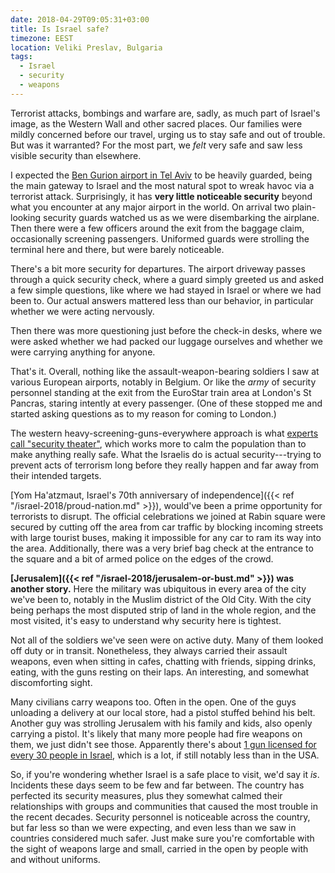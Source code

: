 ```yaml
---
date: 2018-04-29T09:05:31+03:00
title: Is Israel safe?
timezone: EEST
location: Veliki Preslav, Bulgaria
tags:
  - Israel
  - security
  - weapons
---
```


Terrorist attacks, bombings and warfare are, sadly, as much part of Israel's image, as the Western Wall and other sacred places. Our families were mildly concerned before our travel, urging us to stay safe and out of trouble. But was it warranted? For the most part, we *felt* very safe and saw less visible security than elsewhere.

<!--more-->

I expected the [Ben Gurion airport in Tel Aviv](http://www.iaa.gov.il/en-US/airports/bengurion/Pages/default.aspx) to be heavily guarded, being the main gateway to Israel and the most natural spot to wreak havoc via a terrorist attack. Surprisingly, it has **very little noticeable security** beyond what you encounter at any major airport in the world. On arrival two plain-looking security guards watched us as we were disembarking the airplane. Then there were a few officers around the exit from the baggage claim, occasionally screening passengers. Uniformed guards were strolling the terminal here and there, but were barely noticeable.

There's a bit more security for departures. The airport driveway passes through a quick security check, where a guard simply greeted us and asked a few simple questions, like where we had stayed in Israel or where we had been to. Our actual answers mattered less than our behavior, in particular whether we were acting nervously.

Then there was more questioning just before the check-in desks, where we were asked whether we had packed our luggage ourselves and whether we were carrying anything for anyone.

That's it. Overall, nothing like the assault-weapon-bearing soldiers I saw at various European airports, notably in Belgium. Or like the *army* of security personnel standing at the exit from the EuroStar train area at London's St Pancras, staring intently at every passenger. (One of these stopped me and started asking questions as to my reason for coming to London.)

The western heavy-screening-guns-everywhere approach is what [experts call "security theater"](https://www.ted.com/talks/bruce_schneier), which works more to calm the population than to make anything really safe. What the Israelis do is actual security---trying to prevent acts of terrorism long before they really happen and far away from their intended targets.

[Yom Ha'atzmaut, Israel's 70th anniversary of independence]({{< ref "/israel-2018/proud-nation.md" >}}), would've been a prime opportunity for terrorists to disrupt. The official celebrations we joined at Rabin square were secured by cutting off the area from car traffic by blocking incoming streets with large tourist buses, making it impossible for any car to ram its way into the area. Additionally, there was a very brief bag check at the entrance to the square and a bit of armed police on the edges of the crowd.

**[Jerusalem]({{< ref "/israel-2018/jerusalem-or-bust.md" >}}) was another story.** Here the military was ubiquitous in every area of the city we've been to, notably in the Muslim district of the Old City. With the city being perhaps the most disputed strip of land in the whole region, and the most visited, it's easy to understand why security here is tightest.

Not all of the soldiers we've seen were on active duty. Many of them looked off duty or in transit. Nonetheless, they always carried their assault weapons, even when sitting in cafes, chatting with friends, sipping drinks, eating, with the guns resting on their laps. An interesting, and somewhat discomforting sight.

Many civilians carry weapons too. Often in the open. One of the guys unloading a delivery at our local store, had a pistol stuffed behind his belt. Another guy was strolling Jerusalem with his family and kids, also openly carrying a pistol. It's likely that many more people had fire weapons on them, we just didn't see those. Apparently there's about [1 gun licensed for every 30 people in Israel](https://www.timesofisrael.com/israel-dismisses-us-gun-lobbys-inaccurate-claim-about-gun-laws/), which is a lot, if still notably less than in the USA.

So, if you're wondering whether Israel is a safe place to visit, we'd say it *is*. Incidents these days seem to be few and far between. The country has perfected its security measures, plus they somewhat calmed their relationships with groups and communities that caused the most trouble in the recent decades. Security personnel is noticeable across the country, but far less so than we were expecting, and even less than we saw in countries considered much safer. Just make sure you're comfortable with the sight of weapons large and small, carried in the open by people with and without uniforms.
